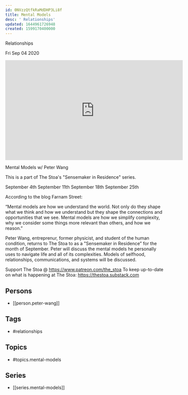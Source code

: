 ```yaml
---
id: 0NVzzQtfkRaMdDHP3Li8f
title: Mental Models
desc: ' Relationships'
updated: 1644961726948
created: 1599170400000
---
```



 Relationships

Fri Sep 04 2020

<iframe width="560" height="315" src="https://www.youtube.com/embed/CmnGREc5L9U" title="Mental Models: Relationships w/ Peter Wang. September 11th, 2020" frameborder="0" allow="accelerometer; autoplay; clipboard-write; encrypted-media; gyroscope; picture-in-picture" allowfullscreen ></iframe>

Mental Models w/ Peter Wang

This is a part of The Stoa's "Sensemaker in Residence" series. 

September 4th
September 11th
September 18th
September 25th

According to the blog Farnam Street:

“Mental models are how we understand the world. Not only do they shape what we think and how we understand but they shape the connections and opportunities that we see. Mental models are how we simplify complexity, why we consider some things more relevant than others, and how we reason.”

Peter Wang, entreprenur, former physicist, and student of the human condition, returns to The Stoa to as a "Sensemaker in Residence” for the month of September. Peter will discuss the mental models he personally uses to navigate life and all of its complexities. Models of selfhood, relationships, communications, and systems will be discussed.

Support The Stoa @ https://www.patreon.com/the_stoa
To keep up-to-date on what is happening at The Stoa: https://thestoa.substack.com

## Persons

- [[person.peter-wang]]

## Tags

- #relationships

## Topics

- #topics.mental-models

## Series

- [[series.mental-models]]

